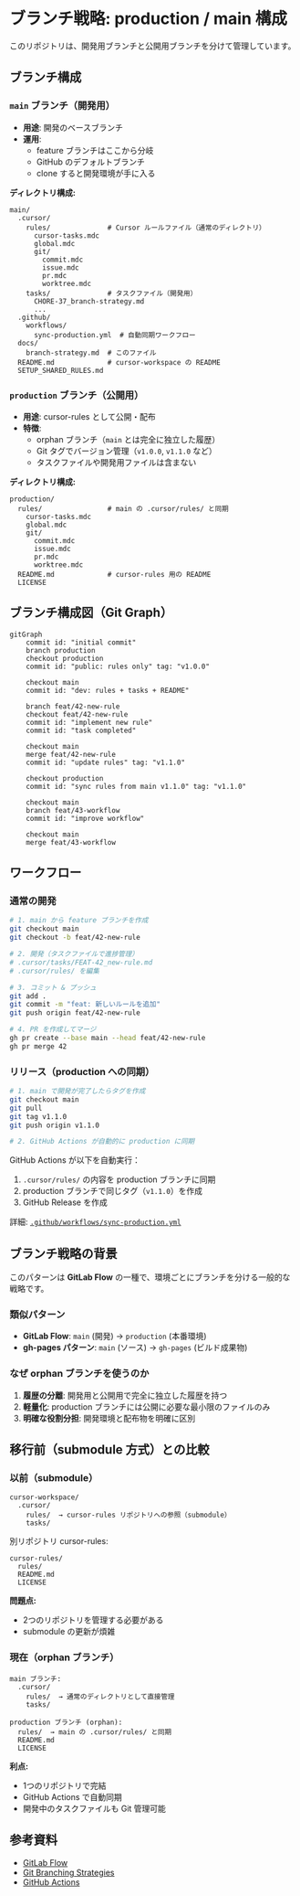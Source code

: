 # ブランチ戦略: production / main 構成

このリポジトリは、開発用ブランチと公開用ブランチを分けて管理しています。

## ブランチ構成

### `main` ブランチ（開発用）

- **用途**: 開発のベースブランチ
- **運用**: 
  - feature ブランチはここから分岐
  - GitHub のデフォルトブランチ
  - clone すると開発環境が手に入る

**ディレクトリ構成:**
```
main/
  .cursor/
    rules/              # Cursor ルールファイル（通常のディレクトリ）
      cursor-tasks.mdc
      global.mdc
      git/
        commit.mdc
        issue.mdc
        pr.mdc
        worktree.mdc
    tasks/              # タスクファイル（開発用）
      CHORE-37_branch-strategy.md
      ...
  .github/
    workflows/
      sync-production.yml  # 自動同期ワークフロー
  docs/
    branch-strategy.md  # このファイル
  README.md             # cursor-workspace の README
  SETUP_SHARED_RULES.md
```

### `production` ブランチ（公開用）

- **用途**: cursor-rules として公開・配布
- **特徴**:
  - orphan ブランチ（`main` とは完全に独立した履歴）
  - Git タグでバージョン管理（`v1.0.0`, `v1.1.0` など）
  - タスクファイルや開発用ファイルは含まない

**ディレクトリ構成:**
```
production/
  rules/                # main の .cursor/rules/ と同期
    cursor-tasks.mdc
    global.mdc
    git/
      commit.mdc
      issue.mdc
      pr.mdc
      worktree.mdc
  README.md             # cursor-rules 用の README
  LICENSE
```

## ブランチ構成図（Git Graph）

```mermaid
gitGraph
    commit id: "initial commit"
    branch production
    checkout production
    commit id: "public: rules only" tag: "v1.0.0"
    
    checkout main
    commit id: "dev: rules + tasks + README"
    
    branch feat/42-new-rule
    checkout feat/42-new-rule
    commit id: "implement new rule"
    commit id: "task completed"
    
    checkout main
    merge feat/42-new-rule
    commit id: "update rules" tag: "v1.1.0"
    
    checkout production
    commit id: "sync rules from main v1.1.0" tag: "v1.1.0"
    
    checkout main
    branch feat/43-workflow
    commit id: "improve workflow"
    
    checkout main
    merge feat/43-workflow
```

## ワークフロー

### 通常の開発

```bash
# 1. main から feature ブランチを作成
git checkout main
git checkout -b feat/42-new-rule

# 2. 開発（タスクファイルで進捗管理）
# .cursor/tasks/FEAT-42_new-rule.md
# .cursor/rules/ を編集

# 3. コミット & プッシュ
git add .
git commit -m "feat: 新しいルールを追加"
git push origin feat/42-new-rule

# 4. PR を作成してマージ
gh pr create --base main --head feat/42-new-rule
gh pr merge 42
```

### リリース（production への同期）

```bash
# 1. main で開発が完了したらタグを作成
git checkout main
git pull
git tag v1.1.0
git push origin v1.1.0

# 2. GitHub Actions が自動的に production に同期
```

GitHub Actions が以下を自動実行：
1. `.cursor/rules/` の内容を production ブランチに同期
2. production ブランチで同じタグ（`v1.1.0`）を作成
3. GitHub Release を作成

詳細: [`.github/workflows/sync-production.yml`](../.github/workflows/sync-production.yml)

## ブランチ戦略の背景

このパターンは **GitLab Flow** の一種で、環境ごとにブランチを分ける一般的な戦略です。

### 類似パターン

- **GitLab Flow**: `main` (開発) → `production` (本番環境)
- **gh-pages パターン**: `main` (ソース) → `gh-pages` (ビルド成果物)

### なぜ orphan ブランチを使うのか

1. **履歴の分離**: 開発用と公開用で完全に独立した履歴を持つ
2. **軽量化**: production ブランチには公開に必要な最小限のファイルのみ
3. **明確な役割分担**: 開発環境と配布物を明確に区別

## 移行前（submodule 方式）との比較

### 以前（submodule）

```
cursor-workspace/
  .cursor/
    rules/  → cursor-rules リポジトリへの参照（submodule）
    tasks/
```

別リポジトリ cursor-rules:
```
cursor-rules/
  rules/
  README.md
  LICENSE
```

**問題点:**
- 2つのリポジトリを管理する必要がある
- submodule の更新が煩雑

### 現在（orphan ブランチ）

```
main ブランチ:
  .cursor/
    rules/  → 通常のディレクトリとして直接管理
    tasks/

production ブランチ (orphan):
  rules/  → main の .cursor/rules/ と同期
  README.md
  LICENSE
```

**利点:**
- 1つのリポジトリで完結
- GitHub Actions で自動同期
- 開発中のタスクファイルも Git 管理可能

## 参考資料

- [GitLab Flow](https://docs.gitlab.com/ee/topics/gitlab_flow.html)
- [Git Branching Strategies](https://www.atlassian.com/git/tutorials/comparing-workflows)
- [GitHub Actions](https://docs.github.com/ja/actions)

